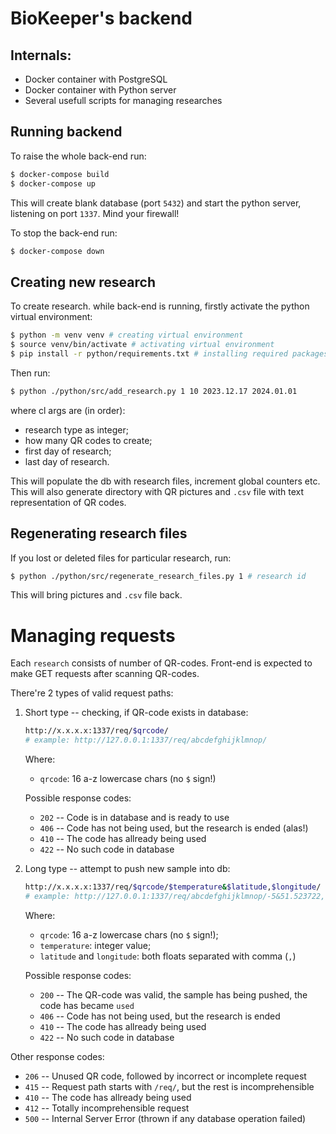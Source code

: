 # BioKeeper's backend

## Internals:
* Docker container with PostgreSQL
* Docker container with Python server
* Several usefull scripts for managing researches

## Running backend
To raise the whole back-end run:
```bash
$ docker-compose build
$ docker-compose up
```
This will create blank database (port `5432`) and start the python server, listening on port `1337`. Mind your firewall!

To stop the back-end run:
```bash
$ docker-compose down
```

## Creating new research
To create research. while back-end is running, firstly activate the python virtual environment:
```bash
$ python -m venv venv # creating virtual environment
$ source venv/bin/activate # activating virtual environment
$ pip install -r python/requirements.txt # installing required packages
```
Then run:
```bash
$ python ./python/src/add_research.py 1 10 2023.12.17 2024.01.01
```
where cl args are (in order):
* research type as integer;
* how many QR codes to create;
* first day of research;
* last day of research.

This will populate the db with research files, increment global counters etc. This will also generate directory with QR pictures and `.csv` file with text representation of QR codes.

## Regenerating research files
If you lost or deleted files for particular research, run:
```bash
$ python ./python/src/regenerate_research_files.py 1 # research id
```
This will bring pictures and `.csv` file back.

# Managing requests
Each `research` consists of number of QR-codes. Front-end is expected to make GET requests after scanning QR-codes.

There're 2 types of valid request paths:
1. Short type -- checking, if QR-code exists in database:
    ```sh
    http://x.x.x.x:1337/req/$qrcode/
    # example: http://127.0.0.1:1337/req/abcdefghijklmnop/
    ```
    Where:

    * `qrcode`: 16 a-z lowercase chars (no `$` sign!)

    Possible response codes:
    * `202` -- Code is in database and is ready to use
    * `406` -- Code has not being used, but the research is ended (alas!)
    * `410` -- The code has allready being used
    * `422` -- No such code in database

2. Long type -- attempt to push new sample into db:
    >
    ```bash
    http://x.x.x.x:1337/req/$qrcode/$temperature&$latitude,$longitude/
    # example: http://127.0.0.1:1337/req/abcdefghijklmnop/-5&51.523722,-0.158464/
    ```
    Where:

    * `qrcode`: 16 a-z lowercase chars (no `$` sign!);
    * `temperature`: integer value;
    * `latitude` and `longitude`: both floats separated with comma (`,`)

    Possible response codes:
    * `200` -- The QR-code was valid, the sample has being pushed, the code has became `used`
    * `406` -- Code has not being used, but the research is ended
    * `410` -- The code has allready being used
    * `422` -- No such code in database

Other response codes:
* `206` -- Unused QR code, followed by incorrect or incomplete request
* `415` -- Request path starts with `/req/`, but the rest is incomprehensible
* `410` -- The code has allready being used
* `412` -- Totally incomprehensible request
* `500` -- Internal Server Error (thrown if any database operation failed)